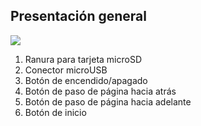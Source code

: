 ## Presentación general

![](http://static.energysistem.com/images/manuals/42535/56a73aafdcabb.jpg)

1. Ranura para tarjeta microSD
2. Conector microUSB
3. Botón de encendido/apagado
4. Botón de paso de página hacia atrás
5. Botón de paso de página hacia adelante
6. Botón de inicio
